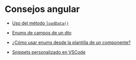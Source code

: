 # Consejos angular
- [Uso del método `loadData()`](./tips/load-data-method/index.md)

- [Enums de campos de un dto](./tips/enum-model-fields/index.md)

- [¿Cómo usar enums desde la plantilla de un componente?](./tips/how-to-use-enums-from-template/index.md)

- [Snippets personalizado en VSCode](./tips/vscode-snippets/index.md)